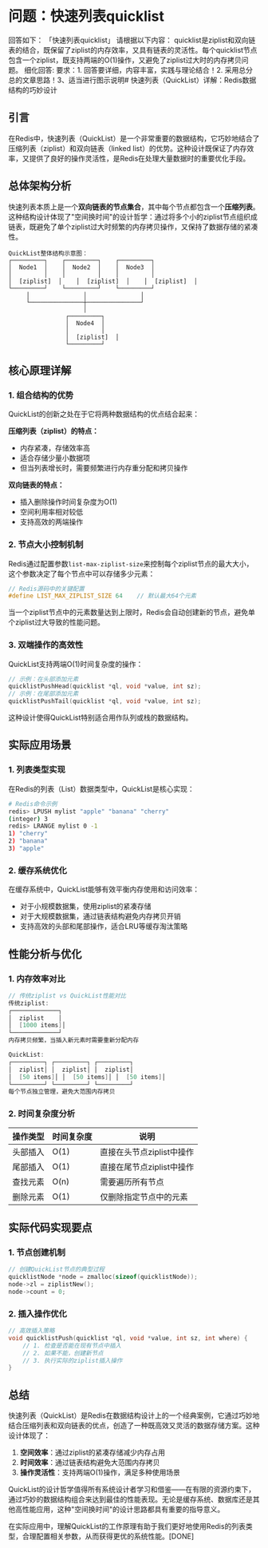 # 问题：快速列表quicklist
回答如下：
「快速列表quicklist」 请根据以下内容：
quicklist是ziplist和双向链表的结合，既保留了ziplist的内存效率，又具有链表的灵活性。每个quicklist节点包含一个ziplist，既支持两端的O(1)操作，又避免了ziplist过大时的内存拷贝问题。
 细化回答: 
 要求：1. 回答要详细，内容丰富，实践与理论结合！2. 采用总分总的文章思路！3、适当进行图示说明# 快速列表（QuickList）详解：Redis数据结构的巧妙设计

## 引言

在Redis中，快速列表（QuickList）是一个非常重要的数据结构，它巧妙地结合了压缩列表（ziplist）和双向链表（linked list）的优势。这种设计既保证了内存效率，又提供了良好的操作灵活性，是Redis在处理大量数据时的重要优化手段。

## 总体架构分析

快速列表本质上是一个**双向链表的节点集合**，其中每个节点都包含一个**压缩列表**。这种结构设计体现了"空间换时间"的设计哲学：通过将多个小的ziplist节点组织成链表，既避免了单个ziplist过大时频繁的内存拷贝操作，又保持了数据存储的紧凑性。

```
QuickList整体结构示意图：
┌─────────┐    ┌─────────┐    ┌─────────┐
│  Node1  │    │  Node2  │    │  Node3  │
│         │    │         │    │         │
│  [ziplist]  │    │  [ziplist]  │    │  [ziplist]  │
└─────────┘    └─────────┘    └─────────┘
     │               │               │
     └───────────────┼───────────────┘
                     │
                ┌─────────┐
                │  Node4  │
                │         │
                │  [ziplist]  │
                └─────────┘
```

## 核心原理详解

### 1. 组合结构的优势

QuickList的创新之处在于它将两种数据结构的优点结合起来：

**压缩列表（ziplist）的特点：**
- 内存紧凑，存储效率高
- 适合存储少量小数据项
- 但当列表增长时，需要频繁进行内存重分配和拷贝操作

**双向链表的特点：**
- 插入删除操作时间复杂度为O(1)
- 空间利用率相对较低
- 支持高效的两端操作

### 2. 节点大小控制机制

Redis通过配置参数`list-max-ziplist-size`来控制每个ziplist节点的最大大小，这个参数决定了每个节点中可以存储多少元素：

```c
// Redis源码中的关键配置
#define LIST_MAX_ZIPLIST_SIZE 64    // 默认最大64个元素
```

当一个ziplist节点中的元素数量达到上限时，Redis会自动创建新的节点，避免单个ziplist过大导致的性能问题。

### 3. 双端操作的高效性

QuickList支持两端O(1)时间复杂度的操作：

```c
// 示例：在头部添加元素
quicklistPushHead(quicklist *ql, void *value, int sz);
// 示例：在尾部添加元素  
quicklistPushTail(quicklist *ql, void *value, int sz);
```

这种设计使得QuickList特别适合用作队列或栈的数据结构。

## 实际应用场景

### 1. 列表类型实现

在Redis的列表（List）数据类型中，QuickList是核心实现：

```bash
# Redis命令示例
redis> LPUSH mylist "apple" "banana" "cherry"
(integer) 3
redis> LRANGE mylist 0 -1
1) "cherry"
2) "banana"
3) "apple"
```

### 2. 缓存系统优化

在缓存系统中，QuickList能够有效平衡内存使用和访问效率：

- 对于小规模数据集，使用ziplist的紧凑存储
- 对于大规模数据集，通过链表结构避免内存拷贝开销
- 支持高效的头部和尾部操作，适合LRU等缓存淘汰策略

## 性能分析与优化

### 1. 内存效率对比

```c
// 传统ziplist vs QuickList性能对比
传统ziplist:
┌─────────────┐
│  ziplist    │
│  [1000 items]│
└─────────────┘
内存拷贝频繁，当插入新元素时需要重新分配内存

QuickList:
┌─────────┐ ┌─────────┐ ┌─────────┐
│  ziplist│ │  ziplist│ │  ziplist│
│  [50 items]│ │  [50 items]│ │  [50 items]│
└─────────┘ └─────────┘ └─────────┘
每个节点独立管理，避免大范围内存拷贝
```

### 2. 时间复杂度分析

| 操作类型 | 时间复杂度 | 说明 |
|---------|-----------|------|
| 头部插入 | O(1) | 直接在头节点ziplist中操作 |
| 尾部插入 | O(1) | 直接在尾节点ziplist中操作 |
| 查找元素 | O(n) | 需要遍历所有节点 |
| 删除元素 | O(1) | 仅删除指定节点中的元素 |

## 实际代码实现要点

### 1. 节点创建机制

```c
// 创建QuickList节点的典型过程
quicklistNode *node = zmalloc(sizeof(quicklistNode));
node->zl = ziplistNew();
node->count = 0;
```

### 2. 插入操作优化

```c
// 高效插入策略
void quicklistPush(quicklist *ql, void *value, int sz, int where) {
    // 1. 检查是否能在现有节点中插入
    // 2. 如果不能，创建新节点
    // 3. 执行实际的ziplist插入操作
}
```

## 总结

快速列表（QuickList）是Redis在数据结构设计上的一个经典案例，它通过巧妙地结合压缩列表和双向链表的优点，创造了一种既高效又灵活的数据存储方案。这种设计体现了：

1. **空间效率**：通过ziplist的紧凑存储减少内存占用
2. **时间效率**：通过链表结构避免大范围内存拷贝
3. **操作灵活性**：支持两端O(1)操作，满足多种使用场景

QuickList的设计哲学值得所有系统设计者学习和借鉴——在有限的资源约束下，通过巧妙的数据结构组合来达到最佳的性能表现。无论是缓存系统、数据库还是其他高性能应用，这种"空间换时间"的设计思路都具有重要的指导意义。

在实际应用中，理解QuickList的工作原理有助于我们更好地使用Redis的列表类型，合理配置相关参数，从而获得更优的系统性能。[DONE]